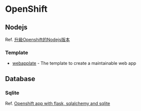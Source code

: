 

# OpenShift

## Nodejs
Ref. [升級Openshift的Nodejs版本](http://www.zhangxihai.cn/archives/125)

### Template
* [webapplate](https://github.com/webapplate/webapplate) - The template to create a maintainable web app 

## Database

### Sqlite
Ref. [Openshift app with flask, sqlalchemy and sqlite](http://stackoverflow.com/questions/29913677/openshift-app-with-flask-sqlalchemy-and-sqlite-problems-with-database-reverti)
